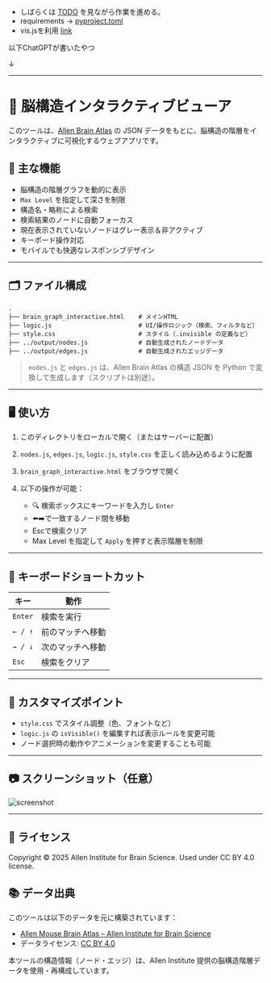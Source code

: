 - しばらくは [TODO](todo.md) を見ながら作業を進める。
- requirements -> [pyproject.toml](pyproject.toml)
- vis.jsを利用 [link](https://github.com/visjs/vis-network)

以下ChatGPTが書いたやつ

↓


--- 
# 🧠 脳構造インタラクティブビューア

このツールは、[Allen Brain Atlas](https://portal.brain-map.org/) の JSON データをもとに、脳構造の階層をインタラクティブに可視化するウェブアプリです。

## 🚀 主な機能

- 脳構造の階層グラフを動的に表示
- `Max Level` を指定して深さを制限
- 構造名・略称による検索
- 検索結果のノードに自動フォーカス
- 現在表示されていないノードはグレー表示＆非アクティブ
- キーボード操作対応
- モバイルでも快適なレスポンシブデザイン

---

## 🗂 ファイル構成

```
.
├── brain_graph_interactive.html    # メインHTML
├── logic.js                        # UI/操作ロジック（検索、フィルタなど）
├── style.css                       # スタイル（.invisible の定義など）
├── ../output/nodes.js              # 自動生成されたノードデータ
├── ../output/edges.js              # 自動生成されたエッジデータ
```

> `nodes.js` と `edges.js` は、Allen Brain Atlas の構造 JSON を Python で変換して生成します（スクリプトは別途）。

---

## 🖥 使い方

1. このディレクトリをローカルで開く（またはサーバーに配置）
2. `nodes.js`, `edges.js`, `logic.js`, `style.css` を正しく読み込めるように配置
3. `brain_graph_interactive.html` をブラウザで開く
4. 以下の操作が可能：

   - 🔍 検索ボックスにキーワードを入力し `Enter`
   - ⬅️➡️で一致するノード間を移動
   - Escで検索クリア
   - Max Level を指定して `Apply` を押すと表示階層を制限

---

## 🎹 キーボードショートカット

| キー         | 動作                 |
|--------------|----------------------|
| `Enter`      | 検索を実行           |
| `← / ↑`      | 前のマッチへ移動     |
| `→ / ↓`      | 次のマッチへ移動     |
| `Esc`        | 検索をクリア         |

---

## 🧩 カスタマイズポイント

- `style.css` でスタイル調整（色、フォントなど）
- `logic.js` の `isVisible()` を編集すれば表示ルールを変更可能
- ノード選択時の動作やアニメーションを変更することも可能

---

## 📷 スクリーンショット（任意）

![screenshot](screenshot.png)

---

## 📄 ライセンス
Copyright © 2025 Allen Institute for Brain Science. 
Used under CC BY 4.0 license.


## 📚 データ出典

このツールは以下のデータを元に構築されています：

- [Allen Mouse Brain Atlas – Allen Institute for Brain Science](https://portal.brain-map.org/)
- データライセンス: [CC BY 4.0](https://creativecommons.org/licenses/by/4.0/)

本ツールの構造情報（ノード・エッジ）は、Allen Institute 提供の脳構造階層データを使用・再構成しています。
